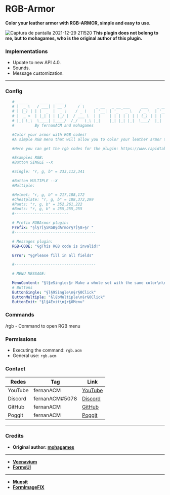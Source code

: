 # RGB-Armor
**Color your leather armor with RGB-ARMOR, simple and easy to use.**

![Captura de pantalla 2021-12-29 211520](https://user-images.githubusercontent.com/83558341/147720436-4c53f350-a870-4754-b308-c13ab745dbe9.png)
**This plugin does not belong to me, but to mohagames, who is the original author of this plugin.**

### Implementations
* Update to new API 4.0.
* Sounds.
* Message customization.
---

### Config
```yaml
   #  ____     ____   ____       _                                      
   # |  _ \   / ___| | __ )     / \     _ __   _ __ ___     ___    _ __ 
   # | |_) | | |  _  |  _ \    / _ \   | '__| | '_ ` _ \   / _ \  | '__|
   # |  _ <  | |_| | | |_) |  / ___ \  | |    | | | | | | | (_) | | |   
   # |_| \_\  \____| |____/  /_/   \_\ |_|    |_| |_| |_|  \___/  |_|   
   #         By fernanACM and mohagames  

   #Color your armor with RGB codes! 
   #A simple RGB menu that will allow you to color your leather armor to your liking.

   #Here you can get the rgb codes for the plugin: https://www.rapidtables.com/web/color/RGB_Color.html

   #Examples RGB:
   #Button SINGLE --X

   #Single: "r, g, b" = 233,112,341

   #Button MULTIPLE --X
   #Multiple: 

   #Helmet: "r, g, b" = 217,188,172
   #Chestplate: "r, g, b" = 188,372,299
   #Pants: "r, g, b" = 352,261,222
   #Boots: "r, g, b" = 255,255,255
   #------------------------

   # Prefix RGBArmor plugin:
   Prefix: "§l§7[§5RGB§dArmor§7]§8»§r "
   #------------------------------------

   # Messages plugin:
   RGB-CODE: "§gThis RGB code is invalid!"

   Error: "§gPlease fill in all fields"

   #------------------------------------

   # MENU MESSAGE:

   MenuContent: "§l§eSingle:§r Make a whole set with the same color\n\n§l§eMultiple:§r Customise each armor piece\n\n"
   # Buttons
   ButtonSingle: "§l§9Single\n§r§0Click"
   ButtonMultiple: "§l§bMultiple\n§r§0Click"
   ButtonExit: "§l§4Exit\n§r§0Menu"
```

### Commands
/rgb - Command to open RGB menu

### Permissions

- Executing the command: ```rgb.acm```
- General use: ```rgb.acm```

### Contact 

| Redes | Tag | Link |
|-------|-------------|------|
| YouTube | fernanACM | [YouTube](https://www.youtube.com/channel/UC-M5iTrCItYQBg5GMuX5ySw) | 
| Discord | fernanACM#5078 | [Discord](https://discord.gg/YyE9XFckqb) |
| GitHub | fernanACM | [GitHub](https://github.com/fernanACM)
| Poggit | fernanACM | [Poggit](https://poggit.pmmp.io/ci/fernanACM)
****

### Credits

* **Original author: [mohagames](https://github.com/Mohagames205)**
---
* **[Vecnavium](https://github.com/Vecnavium)**
* **[FormsUI](https://github.com/Vecnavium/FormsUI/tree/master/)**
---
* **[Muqsit](https://github.com/Muqsit)**
* **[FormImageFIX](https://github.com/Muqsit/FormImagesFix/tree/pm-4.0/)**
